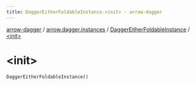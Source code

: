 ```yaml
---
title: DaggerEitherFoldableInstance.<init> - arrow-dagger
---
```


[arrow-dagger](../../index.html) / [arrow.dagger.instances](../index.html) / [DaggerEitherFoldableInstance](index.html) / [&lt;init&gt;](./-init-.html)

# &lt;init&gt;

`DaggerEitherFoldableInstance()`